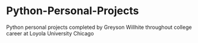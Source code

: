 # Python-Personal-Projects
 Python personal projects completed by Greyson Willhite throughout college career at Loyola University Chicago
